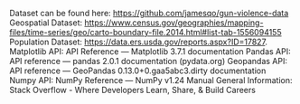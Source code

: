 Dataset can be found here: https://github.com/jamesqo/gun-violence-data
Geospatial Dataset: https://www.census.gov/geographies/mapping-files/time-series/geo/carto-boundary-file.2014.html#list-tab-1556094155
Population Dataset: https://data.ers.usda.gov/reports.aspx?ID=17827. 
Matplotlib API: API Reference — Matplotlib 3.7.1 documentation
Pandas API: API reference — pandas 2.0.1 documentation (pydata.org)
Geopandas API: API reference — GeoPandas 0.13.0+0.gaa5abc3.dirty documentation
Numpy API: NumPy Reference — NumPy v1.24 Manual
General Information: Stack Overflow - Where Developers Learn, Share, & Build Careers
